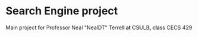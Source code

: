 # Search Engine project 
Main project for Professor Neal "NealDT" Terrell at CSULB, class CECS 429

